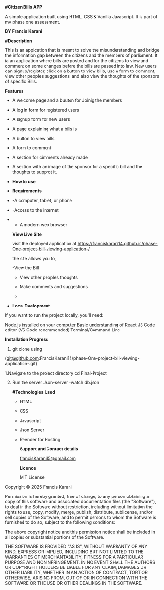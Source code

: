 **#Citizen Bills APP**

A simple application built using HTML, CSS & Vanilla Javascript. It is part of my phase one assessment.


**BY Francis Karani**


**#Description**


This Is an appication that is meant to solve the misunderstanding and bridge the information gap between the citizens and the members of parliament.
It ia an application where bills are posted and for the citizens to view and comment on some changes before the bills are passed into law.
New users can signup/register, click on a button to view bills, use a form to comment, view other peoples suggestions, and also view the thoughts of the 
sponsors of specific Bills.


**Features**


- A welcome page and a buuton for Joinig the members
- A log in form for registered users
- A signup form for new users
- A page explaining what a bills is
- A button to view bills
- A form to comment
- A section for cimments already made
- A section with an image of the sponsor for a specific bill and the thoughts to supprot it.

- **How to use**

- **Requirements**
- -A computer, tablet, or phone
- -Access to the internet
- - A modern web browser
 
  **View Live Site**

  visit the deployed application at https://franciskarani14.github.io/phase-One-project-bill-viewing-application-/


  the site allows you to,

  -View the Bill
  - View other peoples thoughts
  - Make  comments and suggestions


  -
- **Local Dvelopment**

If you want to run the project locally, you'll need:

Node.js installed on your computer
Basic understanding of React JS
Code editor (VS Code recommended)
Terminal/Command Line

**Installation Progress**

1. git clone using

   
(git@github.com:FrancisKarani14/phase-One-project-bill-viewing-application-.git)

1.Navigate to the project directory 
cd Final-Project

2. Run  the server
   Json-server -watch db.json

   **#Technologies Used**
   - HTML
   - CSS
   - Javascript
   - Json Server
   - Reender for Hosting
  
     **Support and Contact details**
  
     
     francisKarani15@gmail.com

     **Licence**

     MIT License

Copyright © 2025 Francis Karani

Permission is hereby granted, free of charge, to any person obtaining a copy of this software and associated documentation files (the "Software"), to deal in the Software without restriction, including without limitation the rights to use, copy, modify, merge, publish, distribute, sublicense, and/or sell copies of the Software, and to permit persons to whom the Software is furnished to do so, subject to the following conditions:

The above copyright notice and this permission notice shall be included in all copies or substantial portions of the Software.

THE SOFTWARE IS PROVIDED "AS IS", WITHOUT WARRANTY OF ANY KIND, EXPRESS OR IMPLIED, INCLUDING BUT NOT LIMITED TO THE WARRANTIES OF MERCHANTABILITY, FITNESS FOR A PARTICULAR PURPOSE AND NONINFRINGEMENT. IN NO EVENT SHALL THE AUTHORS OR COPYRIGHT HOLDERS BE LIABLE FOR ANY CLAIM, DAMAGES OR OTHER LIABILITY, WHETHER IN AN ACTION OF CONTRACT, TORT OR OTHERWISE, ARISING FROM, OUT OF OR IN CONNECTION WITH THE SOFTWARE OR THE USE OR OTHER DEALINGS IN THE SOFTWARE.
     
